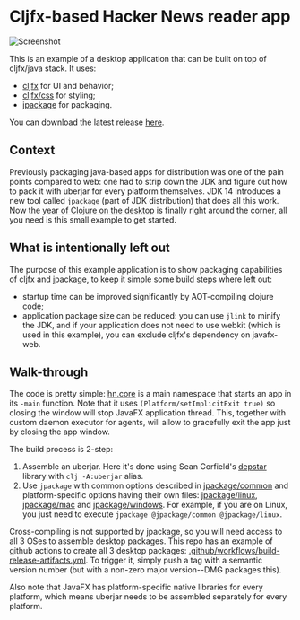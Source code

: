 # Cljfx-based Hacker News reader app

![Screenshot](doc/screenshot.png)

This is an example of a desktop application that can be built on top of cljfx/java stack. 
It uses:
- [cljfx](https://github.com/cljfx/cljfx) for UI and behavior;
- [cljfx/css](https://github.com/cljfx/css) for styling;
- [jpackage](https://openjdk.java.net/jeps/343) for packaging.

You can download the latest release [here](https://github.com/cljfx/hn/releases).

## Context

Previously packaging java-based apps for distribution was
one of the pain points compared to web: one had to strip down the JDK and figure
out how to pack it with uberjar for every platform themselves. JDK 14 introduces a new 
tool called `jpackage` (part of JDK distribution) that does all this work. Now the [year 
of Clojure on the desktop](https://vlaaad.github.io/year-of-clojure-on-the-desktop) is 
finally right around the corner, all you need is this small example to get started.

## What is intentionally left out

The purpose of this example application is to show packaging capabilities of cljfx and
jpackage, to keep it simple some build steps where left out:
- startup time can be improved significantly by AOT-compiling clojure code;
- application package size can be reduced: you can use `jlink` to minify the JDK, and if 
  your application does not need to use webkit (which is used in this example), you can
  exclude cljfx's dependency on javafx-web.

## Walk-through

The code is pretty simple: [hn.core](src/hn/core.clj) is a main namespace that starts
an app in its `-main` function. Note that it uses `(Platform/setImplicitExit true)` so
closing the window will stop JavaFX application thread. This, together with custom daemon 
executor for agents, will allow to gracefully exit the app just by closing the app 
window.

The build process is 2-step:
1. Assemble an uberjar. Here it's done using Sean Corfield's 
[depstar](https://github.com/seancorfield/depstar) library with `clj -A:uberjar` alias.
2. Use `jpackage` with common options described in [jpackage/common](jpackage/common) and 
platform-specific options having their own files: [jpackage/linux](jpackage/linux), 
[jpackage/mac](jpackage/mac) and [jpackage/windows](jpackage/windows). For example, if you 
are on Linux, you just need to execute `jpackage @jpackage/common @jpackage/linux`. 

Cross-compiling is not supported by jpackage, so you will need access to all 3 OSes to 
assemble desktop packages. This repo has an example of github actions to create all 
3 desktop packages: [.github/workflows/build-release-artifacts.yml](.github/workflows/build-release-artifacts.yml).
To trigger it, simply push a tag with a semantic version number (but with a non-zero
major version--DMG packages this).

Also note that JavaFX has platform-specific native libraries for every platform, which 
means uberjar needs to be assembled separately for every platform.
